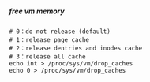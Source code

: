 ##### free vm memory
```shell
# 0：do not release (default)
# 1：release page cache
# 2：release dentries and inodes cache
# 3：release all cache
echo int > /proc/sys/vm/drop_caches
echo 0 > /proc/sys/vm/drop_caches

```